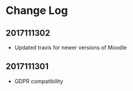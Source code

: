 # Change Log

## 2017111302

- Updated travis for newer versions of Moodle

## 2017111301

- GDPR compatibility
